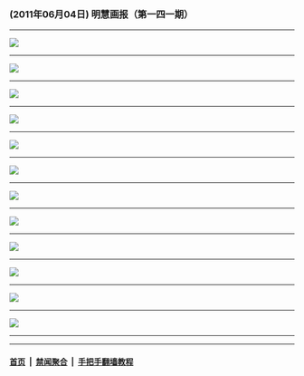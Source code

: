 ### (2011年06月04日) 明慧画报（第一四一期） 

---

<img src="http://qikan.minghui.org/mhqkpage/qikanimage/2011/06/04/mhhb141-china-print-low-online1.png"/><hr/>
<img src="http://qikan.minghui.org/mhqkpage/qikanimage/2011/06/04/mhhb141-china-print-low-online2.png"/><hr/>
<img src="http://qikan.minghui.org/mhqkpage/qikanimage/2011/06/04/mhhb141-china-print-low-online3.png"/><hr/>
<img src="http://qikan.minghui.org/mhqkpage/qikanimage/2011/06/04/mhhb141-china-print-low-online4.png"/><hr/>
<img src="http://qikan.minghui.org/mhqkpage/qikanimage/2011/06/04/mhhb141-china-print-low-online5.png"/><hr/>
<img src="http://qikan.minghui.org/mhqkpage/qikanimage/2011/06/04/mhhb141-china-print-low-online6.png"/><hr/>
<img src="http://qikan.minghui.org/mhqkpage/qikanimage/2011/06/04/mhhb141-china-print-low-online7.png"/><hr/>
<img src="http://qikan.minghui.org/mhqkpage/qikanimage/2011/06/04/mhhb141-china-print-low-online8.png"/><hr/>
<img src="http://qikan.minghui.org/mhqkpage/qikanimage/2011/06/04/mhhb141-china-print-low-online9.png"/><hr/>
<img src="http://qikan.minghui.org/mhqkpage/qikanimage/2011/06/04/mhhb141-china-print-low-online10.png"/><hr/>
<img src="http://qikan.minghui.org/mhqkpage/qikanimage/2011/06/04/mhhb141-china-print-low-online11.png"/><hr/>
<img src="http://qikan.minghui.org/mhqkpage/qikanimage/2011/06/04/mhhb141-china-print-low-online12.png"/><hr/>


---

#### [首页](../../../..) &nbsp;|&nbsp; [禁闻聚合](https://github.com/gfw-breaker/banned-news) &nbsp;|&nbsp; [手把手翻墙教程](https://github.com/gfw-breaker/guides) 